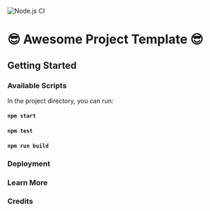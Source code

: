 ![Node.js CI](https://github.com/mhstrkmp/awesome-project-template/workflows/Node.js%20CI/badge.svg)

# 😎 Awesome Project Template 😎

## Getting Started

### Available Scripts

In the project directory, you can run:

#### `npm start`

#### `npm test`

#### `npm run build`

### Deployment

### Learn More

### Credits
